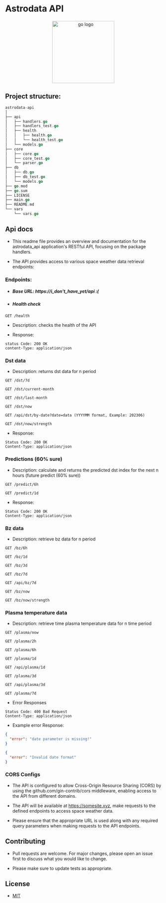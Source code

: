 # Astrodata API

###

<div align="center">
  <img src="https://cdn.jsdelivr.net/gh/devicons/devicon/icons/go/go-original.svg" height="200" alt="go logo"  />
</div>

###

## Project structure:

```go
astrodata-api
│
├── api
│   ├── handlers.go
│   ├── handlers_test.go
│   ├── health
│   │   ├── health.go
│   │   └── health_test.go
│   └── models.go
├── core
│   ├── core.go
│   ├── core_test.go
│   └── parser.go
├── db
│   ├── db.go
│   ├── db_test.go
│   └── models.go
├── go.mod
├── go.sum
├── LICENSE
├── main.go
├── README.md
└── vars
    └── vars.go
```

## Api docs

- This readme file provides an overview and documentation for the astrodata_api application's RESTful API, 
  focusing on the package handlers.

- The API provides access to various space weather data retrieval endpoints:

### Endpoints:

- ##### Base URL: https://i_don't_have_yet/api :(

- ##### Health check

```http
GET /health
```
- Description: checks the health of the API

- Response:

```http
status Code: 200 OK
content-Type: application/json
```

### Dst data

- Description: returns dst data for n period

```http
GET /dst/7d
```

```http
GET /dst/current-month
```

```http
GET /dst/last-month
```

```http
GET /dst/now
```

```http
GET /api/dst/by-date?date=data (YYYYMM format, Example: 202306)
```

```http
GET /dst/now/strength
```

- Response:
```http
Status Code: 200 OK
Content-Type: application/json
```

### Predictions (60% sure)

- Description: calculate and returns the predicted dst index for the next n hours (future predict (60% sure))

```http
GET /predict/6h
```

```http
GET /predict/1d
```

- Response:

```http
Status Code: 200 OK
Content-Type: application/json
```

### Bz data

- Description: retrieve bz data for n period

```http
GET /bz/6h
```

```http
GET /bz/1d
```

```http
GET /bz/3d
```

```http
GET /bz/7d
```

```http
GET /api/bz/7d
```

```http
GET /bz/now
```

```http
GET /bz/now/strength
```

### Plasma temperature data

- Description: retrieve time plasma temperature data for n time period

```http
GET /plasma/now
```

```http
GET /plasma/2h
```

```http
GET /plasma/6h
```

```http
GET /plasma/1d
```

```http
GET /api/plasma/1d
```

```http
GET /plasma/3d
```

```http
GET /api/plasma/3d
```

```http
GET /plasma/7d
```

- Error Responses

```http
Status Code: 400 Bad Request
Content-Type: application/json
```

- Example error Response:

```json
{
  "error": "date parameter is missing!"
}
```

```json
{
  "error": "Invalid date format"
}
```

### CORS Configs

- The API is configured to allow Cross-Origin Resource Sharing (CORS) by using the github.com/gin-contrib/cors middleware, enabling access to the API from different domains.

- The API will be available at https://somesite.xyz, make requests to the defined endpoints to access space weather data.

- Please ensure that the appropriate URL is used along with any required query parameters when making requests to the API endpoints.

## Contributing

- Pull requests are welcome. For major changes, please open an issue first
to discuss what you would like to change.

- Please make sure to update tests as appropriate.

## License

- [MIT](https://choosealicense.com/licenses/mit/)
